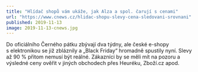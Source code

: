 ```yaml
---
title: "Hlídač shopů vám ukáže, jak Alza a spol. čarují s cenami"
url: "https://www.cnews.cz/hlidac-shopu-slevy-cena-sledovani-srovnani"
published: 2019-11-13
image: 2019-11-13-cnews.jpg
---
```


Do oficiálního Černého pátku zbývají dva týdny, ale české e-shopy s&nbsp;elektronikou se již zbláznily a „Black Friday“ hromadně spustily nyní. Slevy až 90&nbsp;% přitom nemusí být reálné. Zákazníci by se měli mít na pozoru a výsledné ceny ověřit v&nbsp;jiných obchodech přes Heuréku, Zboží.cz apod.